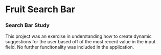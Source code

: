 # Fruit Search Bar
### Search Bar Study

This project was an exercise in understanding how to create dynamic suggestions for the user based off of the most recent value in the input field. No further funcitonality was included in the application. 
